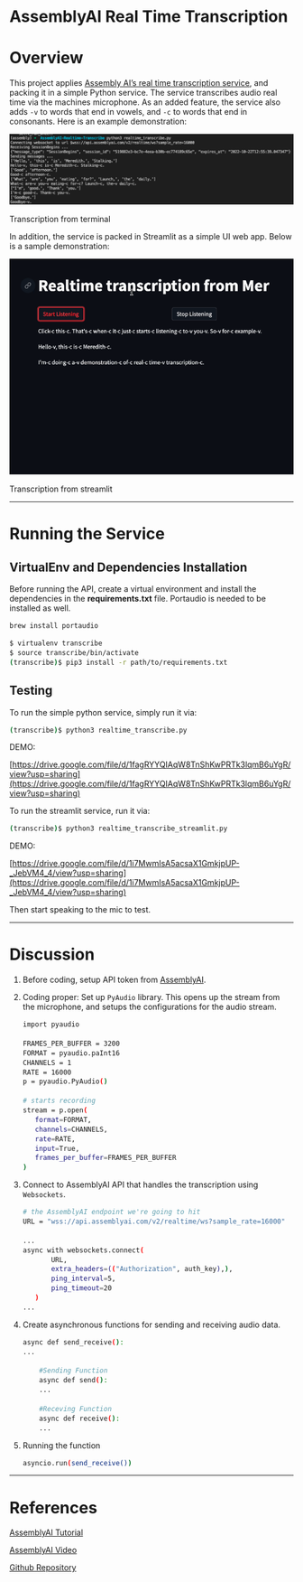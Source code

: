 # AssemblyAI Real Time Transcription

# Overview

This project applies [Assembly AI’s real time transcription service](https://www.assemblyai.com/blog/real-time-speech-recognition-with-python/), and packing it in a simple Python service. The service transcribes audio real time via the machines microphone. As an added feature, the service also adds `-v` to words that end in vowels, and `-c` to words that end in consonants. Here is an example demonstration:

![Transcription from terminal](AssemblyAI%20Real%20Time%20Transcription%20b05c9bd1a2f64652a43683e7fbabc841/BoomAI_Q4_-_Assembly_AI_Real_Time_Transcription.png)

Transcription from terminal

In addition, the service is packed in Streamlit as a simple UI web app. Below is a sample demonstration:

![Transcription from streamlit](AssemblyAI%20Real%20Time%20Transcription%20b05c9bd1a2f64652a43683e7fbabc841/Screen_Shot_2022-10-23_at_6.09.17_PM.png)

Transcription from streamlit

---

# Running the Service

## VirtualEnv and Dependencies Installation

Before running the API, create a virtual environment and install the dependencies in the **requirements.txt** file. Portaudio is needed to be installed as well.

```bash
brew install portaudio
```

```bash
$ virtualenv transcribe
$ source transcribe/bin/activate
(transcribe)$ pip3 install -r path/to/requirements.txt
```

## Testing

To run the simple python service, simply run it via:

```bash
(transcribe)$ python3 realtime_transcribe.py
```

DEMO:

[https://drive.google.com/file/d/1fagRYYQIAqW8TnShKwPRTk3lqmB6uYgR/view?usp=sharing](https://drive.google.com/file/d/1fagRYYQIAqW8TnShKwPRTk3lqmB6uYgR/view?usp=sharing)

To run the streamlit service, run it via:

```bash
(transcribe)$ python3 realtime_transcribe_streamlit.py
```

DEMO:

[https://drive.google.com/file/d/1i7MwmIsA5acsaX1GmkjpUP-_JebVM4_4/view?usp=sharing](https://drive.google.com/file/d/1i7MwmIsA5acsaX1GmkjpUP-_JebVM4_4/view?usp=sharing)

Then start speaking to the mic to test.

---

# Discussion

1. Before coding, setup API token from [AssemblyAI](https://app.assemblyai.com/).
2. Coding proper: Set up `PyAudio` library. This opens up the stream from the microphone, and setups the configurations for the audio stream.
    
    ```bash
    import pyaudio
     
    FRAMES_PER_BUFFER = 3200
    FORMAT = pyaudio.paInt16
    CHANNELS = 1
    RATE = 16000
    p = pyaudio.PyAudio()
     
    # starts recording
    stream = p.open(
       format=FORMAT,
       channels=CHANNELS,
       rate=RATE,
       input=True,
       frames_per_buffer=FRAMES_PER_BUFFER
    )
    ```
    
3. Connect to AssemblyAI API that handles the transcription using `Websockets`.
    
    ```bash
    # the AssemblyAI endpoint we're going to hit
    URL = "wss://api.assemblyai.com/v2/realtime/ws?sample_rate=16000"
    
    ...
    async with websockets.connect(
           URL,
           extra_headers=(("Authorization", auth_key),),
           ping_interval=5,
           ping_timeout=20
       ) 
    ...
    ```
    

1. Create asynchronous functions for sending and receiving audio data.
    
    ```bash
    async def send_receive():
    ...
    
    	#Sending Function
    	async def send():
    	...
    	
    	#Receving Function
    	async def receive():
    	...
    ```
    

1. Running the function
    
    ```bash
    asyncio.run(send_receive())
    ```
    

---

# References

[AssemblyAI Tutorial](https://www.assemblyai.com/blog/real-time-speech-recognition-with-python/)

[AssemblyAI Video](https://www.youtube.com/watch?v=5LJFK7eOC20)

[Github Repository](https://github.com/misraturp/Real-time-transcription-from-microphone)